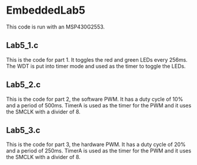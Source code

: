 # EmbeddedLab5
This code is run with an MSP430G2553.
## Lab5_1.c
This is the code for part 1. It toggles the red and green LEDs every 256ms. The WDT is put into timer mode and used as the timer to toggle the LEDs.
## Lab5_2.c
This is the code for part 2, the software PWM. It has a duty cycle of 10% and a period of 500ms. TimerA is used as the timer for the PWM and it uses the SMCLK with a divider of 8.
## Lab5_3.c
This is the code for part 3, the hardware PWM. It has a duty cycle of 20% and a period of 250ms. TimerA is used as the timer for the PWM and it uses the SMCLK with a divider of 8.
